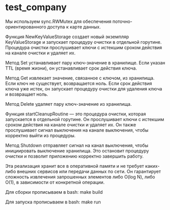 # test_company

Мы используем sync.RWMutex для обеспечения поточно-ориентированного доступа к карте данных.

Функция NewKeyValueStorage создает новый экземпляр KeyValueStorage и запускает процедуру очистки в отдельной горутине. Процедура очистки прослушивает ключи с истекшим сроком действия на канале очистки и удаляет их.

Метод Set устанавливает пару ключ-значение в хранилище. Если указан TTL (время жизни), он устанавливает срок действия ключа.

Метод Get извлекает значение, связанное с ключом, из хранилища. Если ключ не существует, возвращается ноль. Если срок действия ключа уже истек, он запускает процедуру очистки для удаления ключа и возвращает ноль.

Метод Delete удаляет пару ключ-значение из хранилища.

Функция startCleanupRoutine — это процедура очистки, которая запускается в отдельной горутине. Он прослушивает ключи с истекшим сроком действия на канале очистки и удаляет их. Он также прослушивает сигнал выключения на канале выключения, чтобы корректно выйти из процедуры.

Метод Shutdown отправляет сигнал на канал выключения, чтобы инициировать выключение хранилища. Это остановит процедуру очистки и позволит приложению корректно завершить работу.

Эта реализация хранит все в оперативной памяти и не требует каких-либо внешних сервисов или передачи данных по сети. Он гарантирует сложность извлечения запрошенных элементов либо O(log N), либо O(1), в зависимости от конкретной операции.

Для сборки прописываем в bash: make build

Для запуска прописываем в bash: make run
